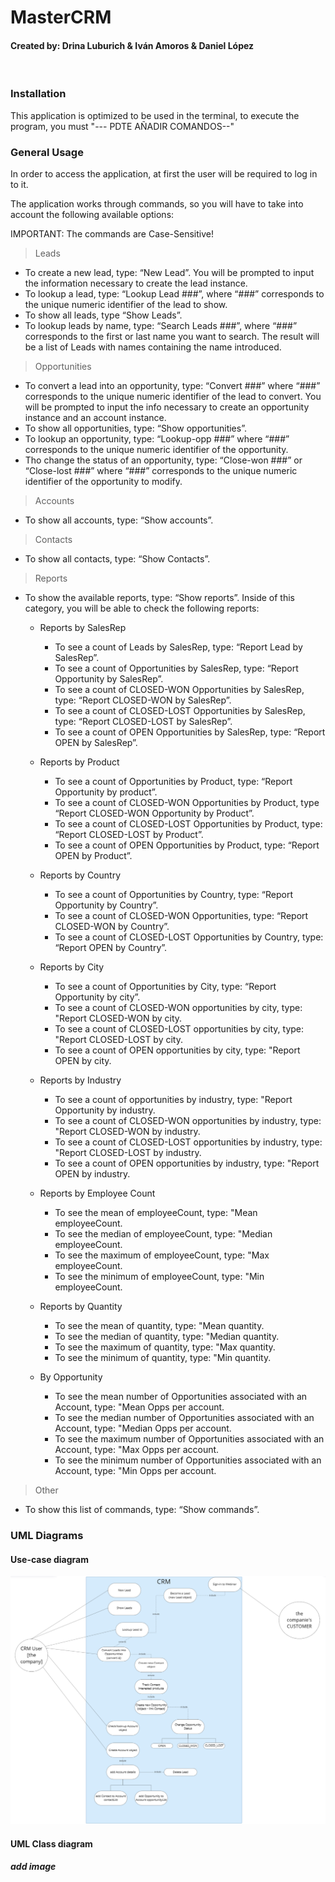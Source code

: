 # MasterCRM
#### Created by: Drina Luburich & Iván Amoros & Daniel López
<br/>

### Installation
This application is optimized to be used in the terminal, to execute the program, you must "--- PDTE AÑADIR COMANDOS--"

### General Usage 
In order to access the application, at first the user will be required to log in to it.

The application works through commands, so you will have to take into account the following available options:

IMPORTANT: The commands are Case-Sensitive!

> Leads
- To create a new lead, type: “New Lead”. You will be prompted to input the information necessary to create the lead instance.
- To lookup a lead, type: “Lookup Lead ###”, where “###” corresponds to the unique numeric identifier of the lead to show.
- To show all leads, type “Show Leads”.
- To lookup leads by name, type: “Search Leads ###”, where “###” corresponds to the first or last name you want to search. The result will be a list of Leads with names containing the name introduced.

> Opportunities
- To convert a lead into an opportunity, type: “Convert ###” where “###” corresponds to the unique numeric identifier of the lead to convert. You will be prompted to input the info necessary to create an opportunity instance and an account instance.
- To show all opportunities, type: “Show opportunities”.
- To lookup an opportunity, type: “Lookup-opp ###” where “###” corresponds to the unique numeric identifier of the opportunity.
- Tho change the status of an opportunity, type: “Close-won ###” or “Close-lost ###” where “###” corresponds to the unique numeric identifier of the opportunity to modify.

> Accounts
- To show all accounts, type: “Show accounts”.

> Contacts
- To show all contacts, type: “Show Contacts”.

> Reports
- To show the available reports, type: “Show reports”. Inside of this category, you will be able to check the following reports:
  - Reports by SalesRep
    - To see a count of Leads by SalesRep, type: “Report Lead by SalesRep”.
    - To see a count of Opportunities by SalesRep, type: “Report Opportunity by SalesRep”.
    - To see a count of CLOSED-WON Opportunities by SalesRep, type: “Report CLOSED-WON by SalesRep”.
    - To see a count of CLOSED-LOST Opportunities by SalesRep, type: “Report CLOSED-LOST by SalesRep”.
    - To see a count of OPEN Opportunities by SalesRep, type: “Report OPEN by SalesRep”.

  - Reports by Product
    - To see a count of Opportunities by Product, type: “Report Opportunity by product”.
    - To see a count of CLOSED-WON Opportunities by Product, type “Report CLOSED-WON Opportunity by Product”.
    - To see a count of CLOSED-LOST Opportunities by Product, type: “Report CLOSED-LOST by Product”.
    - To see a count of OPEN Opportunities by Product, type: “Report OPEN by Product”.

  - Reports by Country
    - To see a count of Opportunities by Country, type: “Report Opportunity by Country”.
    - To see a count of CLOSED-WON Opportunities, type: “Report CLOSED-WON by Country”.
    - To see a count of CLOSED-LOST Opportunities by Country, type: “Report OPEN by Country”.

  - Reports by City
    - To see a count of Opportunities by City, type: “Report Opportunity by city”.
    - To see a count of CLOSED-WON opportunities by city, type: "Report CLOSED-WON by city.
    - To see a count of CLOSED-LOST opportunities by city, type: "Report CLOSED-LOST by city.
    - To see a count of OPEN opportunities by city, type: "Report OPEN by city.

  - Reports by Industry
    - To see a count of opportunities by industry, type: "Report Opportunity by industry.
    - To see a count of CLOSED-WON opportunities by industry, type: "Report CLOSED-WON by industry.
    - To see a count of CLOSED-LOST opportunities by industry, type: "Report CLOSED-LOST by industry.
    - To see a count of OPEN opportunities by industry, type: "Report OPEN by industry.

  - Reports by Employee Count
    - To see the mean of employeeCount, type: "Mean employeeCount.
    - To see the median of employeeCount, type: "Median employeeCount.
    - To see the maximum of employeeCount, type: "Max employeeCount.
    - To see the minimum of employeeCount, type: "Min employeeCount.

  - Reports by Quantity
    - To see the mean of quantity, type: "Mean quantity.
    - To see the median of quantity, type: "Median quantity.
    - To see the maximum of quantity, type: "Max quantity.
    - To see the minimum of quantity, type: "Min quantity.

  - By Opportunity 
    - To see the mean number of Opportunities associated with an Account, type: "Mean Opps per account.
    - To see the median number of Opportunities associated with an Account, type: "Median Opps per account.
    - To see the maximum number of Opportunities associated with an Account, type: "Max Opps per account.
    - To see the minimum number of Opportunities associated with an Account, type: "Min Opps per account.

    
> Other
- To show this list of commands, type: “Show commands”.


### UML Diagrams
#### Use-case diagram
![img.png](img.png)

#### UML Class diagram
***add image*** 